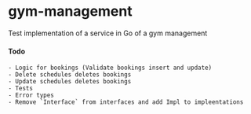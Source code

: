 # gym-management

Test implementation of a service in Go of a gym management

#### Todo

    - Logic for bookings (Validate bookings insert and update)
    - Delete schedules deletes bookings
    - Update schedules deletes bookings
    - Tests
    - Error types
    - Remove `Interface` from interfaces and add Impl to impleentations
